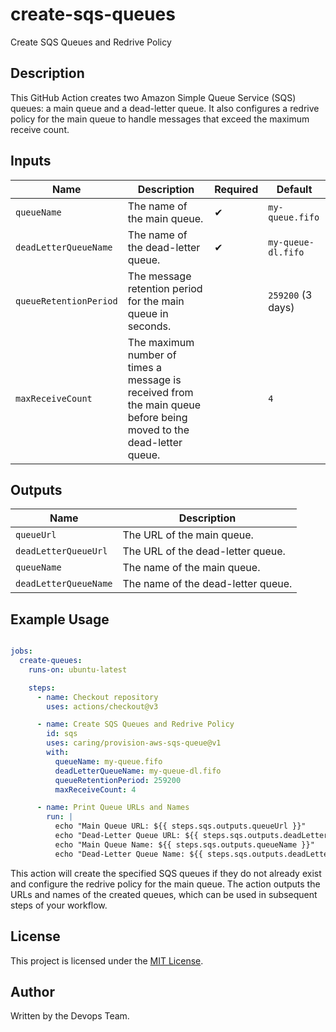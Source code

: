 # create-sqs-queues

Create SQS Queues and Redrive Policy

## Description

This GitHub Action creates two Amazon Simple Queue Service (SQS) queues: a main queue and a dead-letter queue. It also configures a redrive policy for the main queue to handle messages that exceed the maximum receive count.

## Inputs

| Name                  | Description                                                 | Required | Default         |
| --------------------- | ----------------------------------------------------------- | -------- | --------------- |
| `queueName`           | The name of the main queue.                                 | ✔        | `my-queue.fifo` |
| `deadLetterQueueName` | The name of the dead-letter queue.                          | ✔        | `my-queue-dl.fifo` |
| `queueRetentionPeriod` | The message retention period for the main queue in seconds. |          | `259200` (3 days) |
| `maxReceiveCount`     | The maximum number of times a message is received from the main queue before being moved to the dead-letter queue. |          | `4`             |

## Outputs

| Name                   | Description                           |
| ---------------------- | ------------------------------------- |
| `queueUrl`             | The URL of the main queue.             |
| `deadLetterQueueUrl`   | The URL of the dead-letter queue.      |
| `queueName`             | The name of the main queue.             |
| `deadLetterQueueName`   | The name of the dead-letter queue.      |

## Example Usage

```yaml

jobs:
  create-queues:
    runs-on: ubuntu-latest

    steps:
      - name: Checkout repository
        uses: actions/checkout@v3

      - name: Create SQS Queues and Redrive Policy
        id: sqs
        uses: caring/provision-aws-sqs-queue@v1
        with:
          queueName: my-queue.fifo
          deadLetterQueueName: my-queue-dl.fifo
          queueRetentionPeriod: 259200
          maxReceiveCount: 4

      - name: Print Queue URLs and Names
        run: |
          echo "Main Queue URL: ${{ steps.sqs.outputs.queueUrl }}"
          echo "Dead-Letter Queue URL: ${{ steps.sqs.outputs.deadLetterQueueUrl }}"
          echo "Main Queue Name: ${{ steps.sqs.outputs.queueName }}"
          echo "Dead-Letter Queue Name: ${{ steps.sqs.outputs.deadLetterQueueName }}"
```

This action will create the specified SQS queues if they do not already exist and configure the redrive policy for the main queue. The action outputs the URLs and names of the created queues, which can be used in subsequent steps of your workflow.

## License

This project is licensed under the [MIT License](LICENSE).

## Author

Written by the Devops Team.